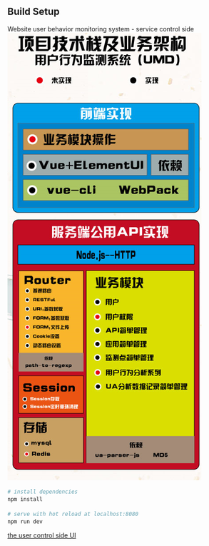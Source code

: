 ## Build Setup
Website user behavior monitoring system - service control side  
![image](https://github.com/w89612b/API-User-behavior-monitoring-system-/blob/master/api.png)
``` bash
# install dependencies
npm install

# serve with hot reload at localhost:8080
npm run dev
```
[the user control side UI](https://github.com/w89612b/User-behavior-monitoring-system.git)
